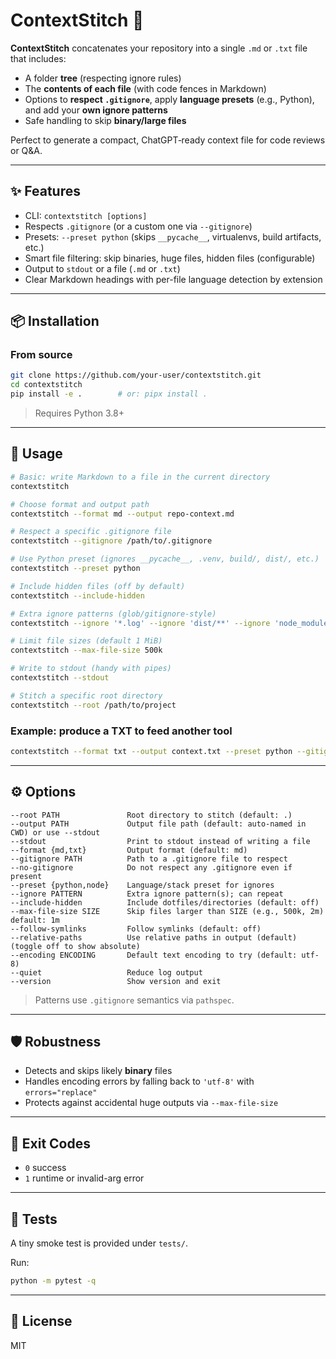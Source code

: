 # ContextStitch 🧵

**ContextStitch** concatenates your repository into a single `.md` or `.txt` file that includes:

- A folder **tree** (respecting ignore rules)
- The **contents of each file** (with code fences in Markdown)
- Options to **respect `.gitignore`**, apply **language presets** (e.g., Python), and add your **own ignore patterns**
- Safe handling to skip **binary/large files**

Perfect to generate a compact, ChatGPT‑ready context file for code reviews or Q&A.

---

## ✨ Features

- CLI: `contextstitch [options]`
- Respects `.gitignore` (or a custom one via `--gitignore`)
- Presets: `--preset python` (skips `__pycache__`, virtualenvs, build artifacts, etc.)
- Smart file filtering: skip binaries, huge files, hidden files (configurable)
- Output to `stdout` or a file (`.md` or `.txt`)
- Clear Markdown headings with per-file language detection by extension

---

## 📦 Installation

### From source

```bash
git clone https://github.com/your-user/contextstitch.git
cd contextstitch
pip install -e .        # or: pipx install .
```

> Requires Python 3.8+

---

## 🚀 Usage

```bash
# Basic: write Markdown to a file in the current directory
contextstitch

# Choose format and output path
contextstitch --format md --output repo-context.md

# Respect a specific .gitignore file
contextstitch --gitignore /path/to/.gitignore

# Use Python preset (ignores __pycache__, .venv, build/, dist/, etc.)
contextstitch --preset python

# Include hidden files (off by default)
contextstitch --include-hidden

# Extra ignore patterns (glob/gitignore-style)
contextstitch --ignore '*.log' --ignore 'dist/**' --ignore 'node_modules/**'

# Limit file sizes (default 1 MiB)
contextstitch --max-file-size 500k

# Write to stdout (handy with pipes)
contextstitch --stdout

# Stitch a specific root directory
contextstitch --root /path/to/project
```

### Example: produce a TXT to feed another tool
```bash
contextstitch --format txt --output context.txt --preset python --gitignore .gitignore
```

---

## ⚙️ Options

```
--root PATH               Root directory to stitch (default: .)
--output PATH             Output file path (default: auto-named in CWD) or use --stdout
--stdout                  Print to stdout instead of writing a file
--format {md,txt}         Output format (default: md)
--gitignore PATH          Path to a .gitignore file to respect
--no-gitignore            Do not respect any .gitignore even if present
--preset {python,node}    Language/stack preset for ignores
--ignore PATTERN          Extra ignore pattern(s); can repeat
--include-hidden          Include dotfiles/directories (default: off)
--max-file-size SIZE      Skip files larger than SIZE (e.g., 500k, 2m) default: 1m
--follow-symlinks         Follow symlinks (default: off)
--relative-paths          Use relative paths in output (default) (toggle off to show absolute)
--encoding ENCODING       Default text encoding to try (default: utf-8)
--quiet                   Reduce log output
--version                 Show version and exit
```

> Patterns use `.gitignore` semantics via `pathspec`.

---

## 🛡️ Robustness

- Detects and skips likely **binary** files
- Handles encoding errors by falling back to `'utf-8'` with `errors="replace"`
- Protects against accidental huge outputs via `--max-file-size`

---

## 🧰 Exit Codes

- `0` success
- `1` runtime or invalid-arg error

---

## 🧪 Tests

A tiny smoke test is provided under `tests/`.

Run:
```bash
python -m pytest -q
```

---

## 📝 License

MIT
